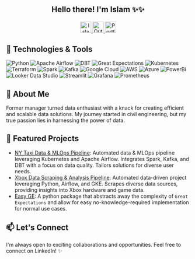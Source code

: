 ## <p align="center">Hello there! I'm Islam ✨✨</p>
  
<p align="center">
  <a href="https://www.linkedin.com/in/islam-elsayed-ba7692240/">
    <img src="https://user-images.githubusercontent.com/107177143/190924452-6a38dc8b-a54c-4a12-ace9-e82e2f138850.svg" alt="Islam's LinkedIn" height="30px"/>
  </a>
  <a href="mailto:elsayed.is@outlook.com">
    <img src="https://example.com/email-icon.png" alt="Outlook" height="30px"/>
  </a>
  <a href="https://www.example.com/portfolio">
    <img src="https://example.com/portfolio-icon.png" alt="Portfolio" height="30px"/>
  </a>
</p>



<!-- Technologies -->
## 🔧 Technologies & Tools
![Python](https://img.shields.io/badge/Python-3776AB?style=flat&logo=python&logoColor=white) 
![Apache Airflow](https://img.shields.io/badge/Apache%20Airflow-017CEE?style=flat&logo=apache-airflow&logoColor=white)
![DBT](https://img.shields.io/badge/DBT-F47A20?style=flat&logo=dbt&logoColor=white) 
![Great Expectations](https://img.shields.io/badge/Great%20Expectations-31517A?style=flat&logo=python&logoColor=white)
![Kubernetes](https://img.shields.io/badge/Kubernetes-326CE5?style=flat&logo=kubernetes&logoColor=white) 
![Terraform](https://img.shields.io/badge/Terraform-623CE4?style=flat&logo=terraform&logoColor=white)
![Spark](https://img.shields.io/badge/Spark-E25A1C?style=flat&logo=apache-spark&logoColor=white) 
![Kafka](https://img.shields.io/badge/Apache%20Kafka-000000?style=flat&logo=apache-kafka&logoColor=white)
![Google Cloud](https://img.shields.io/badge/Google%20Cloud-4285F4?style=flat&logo=google-cloud&logoColor=white) 
![AWS](https://img.shields.io/badge/AWS-232F3E?style=flat&logo=amazon-aws&logoColor=white) 
![Azure](https://img.shields.io/badge/Azure-0078D4?style=flat&logo=microsoft-azure&logoColor=white)
![PowerBi](https://img.shields.io/badge/PowerBi-F2C811?style=flat&logo=power-bi&logoColor=white) 
![Looker Data Studio](https://img.shields.io/badge/Looker%20Data%20Studio-000000?style=flat&logo=looker&logoColor=white)
![Streamlit](https://img.shields.io/badge/Streamlit-FF4B4B?style=flat&logo=streamlit&logoColor=white)
![Grafana](https://img.shields.io/badge/Grafana-F46800?style=flat&logo=grafana&logoColor=white) 
![Prometheus](https://img.shields.io/badge/Prometheus-E6522C?style=flat&logo=prometheus&logoColor=white)


<!-- About Me -->
## 🌱 About Me

Former manager turned data enthusiast with a knack for creating efficient and scalable data solutions. My journey started in civil engineering, but my true passion lies in harnessing the power of data.

<!-- Projects -->
## 🚀 Featured Projects
- [NY Taxi Data & MLOps Pipeline](https://github.com/Elsayed91/taxi-data-pipeline): Automated data & MLOps pipeline leveraging Kubernetes and Apache Airflow. Integrates Spark, Kafka, and DBT with a focus on data quality. Tailors solutions for diverse user needs.
- [Xbox Data Scraping & Analysis Pipeline](https://github.com/Elsayed91/xbox_de_project): Automated data-driven project leveraging Python, Airflow, and GKE. Scrapes diverse data sources, providing insights into Xbox hardware and game data.
- [Easy GE](https://github.com/Elsayed91/easy_ge): A python package that abstracts away the complexity of `Great Expectations` and allow for easy no-knowledge-required implementation for normal use cases. 

<!-- Reach Out -->
## 📫 Let's Connect
I'm always open to exciting collaborations and opportunities. Feel free to connect on LinkedIn! ✨





<!-- Footer ![Profile Views](https://komarev.com/ghpvc/?username=Elsayed91&color=blueviolet) -->



<!---
Lestrang1991/Lestrang1991 is a ✨ special ✨ repository because its `README.md` (this file) appears on your GitHub profile.
You can click the Preview link to take a look at your changes.
--->

